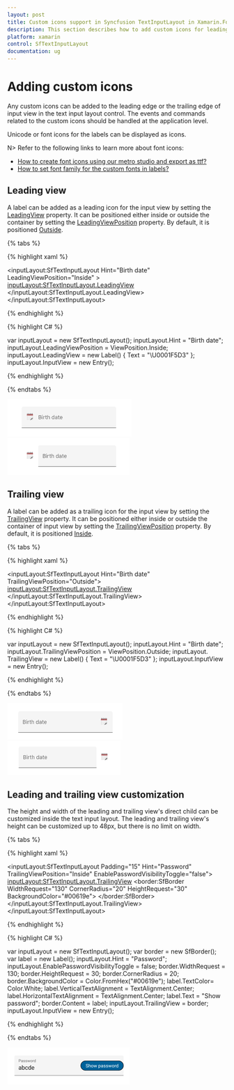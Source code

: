 ```yaml
---
layout: post
title: Custom icons support in Syncfusion TextInputLayout in Xamarin.Forms.
description: This section describes how to add custom icons for leading and trailing view and how to customise the height and width of the leading and trailing view.
platform: xamarin
control: SfTextInputLayout
documentation: ug
---
```


# Adding custom icons

Any custom icons can be added to the leading edge or the trailing edge of input view in the text input layout control. The events and commands related to the custom icons should be handled at the application level.

Unicode or font icons for the labels can be displayed as icons.

N> Refer to the following links to learn more about font icons:
* [How to create font icons using our metro studio and export as ttf?](https://help.syncfusion.com/metro-studio/export-icon-font)
* [How to set font family for the custom fonts in labels?](https://docs.microsoft.com/en-us/xamarin/xamarin-forms/user-interface/text/fonts#using-a-custom-font)

## Leading view

A label can be added as a leading icon for the input view by setting the [LeadingView](https://help.syncfusion.com/cr/cref_files/xamarin/Syncfusion.Core.XForms~Syncfusion.XForms.TextInputLayout.SfTextInputLayout~LeadingView.html) property. It can be positioned either inside or outside the container by setting the [LeadingViewPosition](https://help.syncfusion.com/cr/cref_files/xamarin/Syncfusion.Core.XForms~Syncfusion.XForms.TextInputLayout.SfTextInputLayout~LeadingViewPosition.html) property. By default, it is positioned [Outside](https://help.syncfusion.com/cr/cref_files/xamarin/Syncfusion.Core.XForms~Syncfusion.XForms.TextInputLayout.ViewPosition.html).

{% tabs %} 

{% highlight xaml %} 

<inputLayout:SfTextInputLayout
    Hint="Birth date"
    LeadingViewPosition="Inside" >
    <Entry />
    <inputLayout:SfTextInputLayout.LeadingView>
       <Label
           Text="&#x1F5D3;">     
       </Label>
    </inputLayout:SfTextInputLayout.LeadingView>
 </inputLayout:SfTextInputLayout> 

{% endhighlight %}

{% highlight C# %} 

var inputLayout = new SfTextInputLayout();
inputLayout.Hint = "Birth date";
inputLayout.LeadingViewPosition = ViewPosition.Inside;
inputLayout.LeadingView = new Label() { Text = "\U0001F5D3" };
inputLayout.InputView = new Entry(); 

{% endhighlight %}

{% endtabs %}

![Leading view inside position](Custom-Icons-images/textInput_icons_img1.png)
![Leading view outside position](Custom-Icons-images/textInput_icons_img2.png)

## Trailing  view

A label can be added as a trailing icon for the input view by setting the [TrailingView](https://help.syncfusion.com/cr/cref_files/xamarin/Syncfusion.Core.XForms~Syncfusion.XForms.TextInputLayout.SfTextInputLayout~TrailingView.html) property. It can be positioned either inside or outside  the container of input view by setting the [TrailingViewPosition](https://help.syncfusion.com/cr/cref_files/xamarin/Syncfusion.Core.XForms~Syncfusion.XForms.TextInputLayout.SfTextInputLayout~TrailingViewPosition.html) property. By default, it is positioned [Inside](https://help.syncfusion.com/cr/cref_files/xamarin/Syncfusion.Core.XForms~Syncfusion.XForms.TextInputLayout.ViewPosition.html).

{% tabs %}

{% highlight xaml %} 

<inputLayout:SfTextInputLayout
    Hint="Birth date"
    TrailingViewPosition="Outside">
    <Entry  />
    <inputLayout:SfTextInputLayout.TrailingView>
      <Label
         Text="&#x1F5D3;">     
      </Label>
    </inputLayout:SfTextInputLayout.TrailingView>
 </inputLayout:SfTextInputLayout> 

{% endhighlight %}

{% highlight C# %} 

var inputLayout = new SfTextInputLayout();
inputLayout.Hint = "Birth date";
inputLayout.TrailingViewPosition = ViewPosition.Outside; 
inputLayout. TrailingView = new Label() { Text = "\U0001F5D3" };
inputLayout.InputView = new Entry(); 

{% endhighlight %}

{% endtabs %}

![Trailing view inside position](Custom-Icons-images/textInput_icons_img3.png)
![Trailing view outside position](Custom-Icons-images/textInput_icons_img4.png)

## Leading and trailing view customization

The height and width of the leading and trailing view's direct child can be customized inside the text input layout. The leading and trailing view's height can be customized up to 48px, but there is no limit on width.

{% tabs %}

{% highlight xaml %} 

  <inputLayout:SfTextInputLayout Padding="15"
                                 Hint="Password" 
                                 TrailingViewPosition="Inside" 
                                 EnablePasswordVisibilityToggle="false">
   <Entry />
   <inputLayout:SfTextInputLayout.TrailingView>
      <border:SfBorder WidthRequest="130"
                       CornerRadius="20" 
                       HeightRequest="30"  
                       BackgroundColor="#00619e">
        <Label TextColor="White"
               VerticalTextAlignment="Center" 
               HorizontalTextAlignment="Center" 
               Text="Show password"/>
      </border:SfBorder>
   </inputLayout:SfTextInputLayout.TrailingView>
   </inputLayout:SfTextInputLayout>

{% endhighlight %}

{% highlight C# %} 

var inputLayout = new SfTextInputLayout();
var border = new SfBorder();
var label = new Label();
inputLayout.Hint = "Password";
inputLayout.EnablePasswordVisibilityToggle = false;
border.WidthRequest = 130;
border.HeightRequest = 30;
border.CornerRadius = 20;
border.BackgroundColor = Color.FromHex("#00619e");
label.TextColor= Color.White;
label.VerticalTextAlignment = TextAlignment.Center;
label.HorizontalTextAlignment = TextAlignment.Center;
label.Text = "Show password";
border.Content = label;
inputLayout.TrailingView = border;
inputLayout.InputView = new Entry(); 

{% endhighlight %}

{% endtabs %}

![customisation](Custom-Icons-images/textInput_icons_img5.png)
